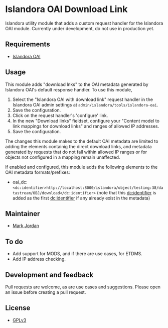 # Islandora OAI Download Link

Islandora utility module that adds a custom request handler for the Islandora OAI module. Currently under development, do not use in production yet.

## Requirements

* [Islandora OAI](https://github.com/Islandora/islandora_oai)

## Usage

This module adds "download lnks" to the OAI metadata generated by Islandora OAI's default response handler. To use this module,

1. Select the "Islandora OAI with download link" request handler in the Islandora OAI admin settings at `admin/islandora/tools/islandora-oai`. 
1. Save the configuration.
1. Click on the request handler's 'configure' link.
1. In the new "Download links" fieldset, configure your "Content model to link mappings for download links" and ranges of allowed IP addresses.
1. Save the configuration.

The changes this module makes to the default OAI metadata are limited to adding the elements containig the direct download links, and metadata generated by requests that do not fall within allowed IP ranges or for objects not configured in a mapping remain unaffected.

If enabled and configured, this module adds the following elements to the OAI metadata formats/prefixes:

* oai_dc: `<dc:identifier>http://localhost:8000/islandora/object/testing:38/datastream/OBJ/download</dc:identifier>` (note that this <dc:identifier> is added as the first <dc:identifier> if any already exist in the metadata)

## Maintainer

* [Mark Jordan](https://github.com/mjordan)

## To do

* Add support for MODS, and if there are use cases, for ETDMS.
* Add IP address checking.

## Development and feedback

Pull requests are welcome, as are use cases and suggestions. Please open an issue before creating a pull request.

## License

* [GPLv3](http://www.gnu.org/licenses/gpl-3.0.txt)
